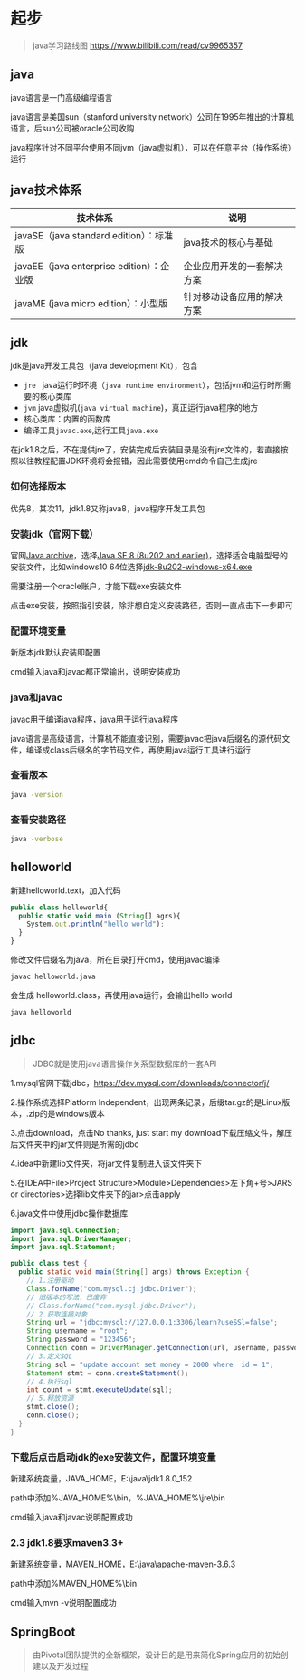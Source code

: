# 起步

> java学习路线图 https://www.bilibili.com/read/cv9965357

## java

java语言是一门高级编程语言

java语言是美国sun（stanford university network）公司在1995年推出的计算机语言，后sun公司被oracle公司收购

java程序针对不同平台使用不同jvm（java虚拟机），可以在任意平台（操作系统）运行

## java技术体系

| 技术体系                                  | 说明                       |
| ----------------------------------------- | -------------------------- |
| javaSE（java standard edition）：标准版   | java技术的核心与基础       |
| javaEE（java enterprise edition）：企业版 | 企业应用开发的一套解决方案 |
| javaME (java micro edition）：小型版      | 针对移动设备应用的解决方案 |

## jdk

jdk是java开发工具包（java development Kit），包含

- `jre ` java运行时环境（`java runtime environment`），包括jvm和运行时所需要的核心类库
- `jvm` java虚拟机(`java virtual machine`)，真正运行java程序的地方
- 核心类库：内置的函数库
- 编译工具`javac.exe`,运行工具`java.exe`

在jdk1.8之后，不在提供jre了，安装完成后安装目录是没有jre文件的，若直接按照以往教程配置JDK环境将会报错，因此需要使用cmd命令自己生成jre

### 如何选择版本

优先8，其次11，jdk1.8又称java8，java程序开发工具包

### 安装jdk（官网下载）

官网[Java archive](https://www.oracle.com/java/technologies/downloads/archive/)，选择[Java SE 8 (8u202 and earlier)](https://www.oracle.com/java/technologies/javase/javase8-archive-downloads.html)，选择适合电脑型号的安装文件，比如windows10 64位选择[jdk-8u202-windows-x64.exe](https://www.oracle.com/java/technologies/javase/javase8-archive-downloads.html#license-lightbox)

需要注册一个oracle账户，才能下载exe安装文件

点击exe安装，按照指引安装，除非想自定义安装路径，否则一直点击下一步即可

### 配置环境变量

新版本jdk默认安装即配置

cmd输入java和javac都正常输出，说明安装成功

### java和javac

javac用于编译java程序，java用于运行java程序

java语言是高级语言，计算机不能直接识别，需要javac把java后缀名的源代码文件，编译成class后缀名的字节码文件，再使用java运行工具进行运行

### 查看版本

```sh
java -version
```

### 查看安装路径

```sh
java -verbose
```

## helloworld

新建helloworld.text，加入代码

```js
public class helloworld{
  public static void main (String[] agrs){
    System.out.println("hello world");
  }
}
```

修改文件后缀名为java，所在目录打开cmd，使用javac编译

```sh
javac helloworld.java
```

会生成 helloworld.class，再使用java运行，会输出hello world

```sh
java helloworld
```

## jdbc

> JDBC就是使用java语言操作关系型数据库的一套API

1.mysql官网下载jdbc，https://dev.mysql.com/downloads/connector/j/

2.操作系统选择Platform Independent，出现两条记录，后缀tar.gz的是Linux版本，.zip的是windows版本

3.点击download，点击No thanks, just start my download下载压缩文件，解压后文件夹中的jar文件则是所需的jdbc

4.idea中新建lib文件夹，将jar文件复制进入该文件夹下

5.在IDEA中File>Project Structure>Module>Dependencies>左下角+号>JARS or directories>选择lib文件夹下的jar>点击apply

6.java文件中使用jdbc操作数据库

```java
import java.sql.Connection;
import java.sql.DriverManager;
import java.sql.Statement;

public class test {
  public static void main(String[] args) throws Exception {
    // 1.注册驱动
    Class.forName("com.mysql.cj.jdbc.Driver");
    // 旧版本的写法，已废弃
    // Class.forName("com.mysql.jdbc.Driver");
    // 2.获取连接对象
    String url = "jdbc:mysql://127.0.0.1:3306/learn?useSSl=false";
    String username = "root";
    String password = "123456";
    Connection conn = DriverManager.getConnection(url, username, password);
    // 3.定义SQL
    String sql = "update account set money = 2000 where  id = 1";
    Statement stmt = conn.createStatement();
    // 4.执行sql
    int count = stmt.executeUpdate(sql);
    // 5.释放资源
    stmt.close();
    conn.close();
  }
}

```

### 下载后点击启动jdk的exe安装文件，配置环境变量

新建系统变量，JAVA_HOME，E:\java\jdk1.8.0_152

path中添加%JAVA_HOME%\bin，%JAVA_HOME%\jre\bin

cmd输入java和javac说明配置成功


### 2.3 jdk1.8要求maven3.3+

新建系统变量，MAVEN_HOME，E:\java\apache-maven-3.6.3

path中添加%MAVEN_HOME%\bin

cmd输入mvn -v说明配置成功

## SpringBoot

> 由Pivotal团队提供的全新框架，设计目的是用来简化Spring应用的初始创建以及开发过程





